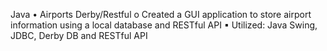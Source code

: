 Java
• Airports Derby/Restful
o Created a GUI application to store airport information using a local database and RESTful API
▪ Utilized: Java Swing, JDBC, Derby DB and RESTful API